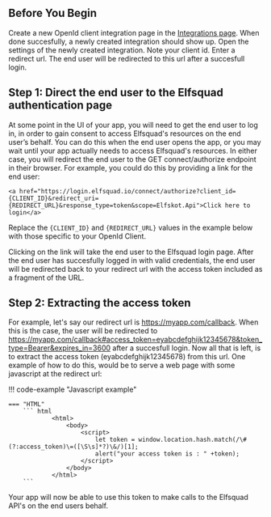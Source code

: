 
## Before You Begin

Create a new OpenId client integration page in the [Integrations page](https://ems.elfsquad.io/integration).
When done succesfully, a newly created integration should show up.
Open the settings of the newly created integration.
Note your client id.
Enter a redirect url. The end user will be redirected to this url after a succesfull login.


## Step 1: Direct the end user to the Elfsquad authentication page

At some point in the UI of your app, you will need to get the end user to log in, in order to gain consent to access Elfsquad's resources on the end user’s behalf. 
You can do this when the end user opens the app, or you may wait until your app actually needs to access Elfsquad's resources. 
In either case, you will redirect the end user to the GET connect/authorize endpoint in their browser. For example, you could do this by providing a link for the end user:
```
<a href="https://login.elfsquad.io/connect/authorize?client_id={CLIENT_ID}&redirect_uri={REDIRECT_URL}&response_type=token&scope=Elfskot.Api">Click here to login</a>
```
Replace the `{CLIENT_ID}` and `{REDIRECT_URL}` values in the example below with those specific to your OpenId Client.

Clicking on the link will take the end user to the Elfsquad login page.
After the end user has succesfully logged in with valid credentials, the end user will be redirected back to your redirect url with the access token included as a fragment of the URL.

## Step 2: Extracting the access token

For example, let's say our redirect url is https://myapp.com/callback.
When this is the case, the user will be redirected to https://myapp.com/callback#access_token=eyabcdefghijk12345678&token_type=Bearer&expires_in=3600 after a succesfull login.
Now all that is left, is to extract the access token (eyabcdefghijk12345678) from this url.
One example of how to do this, would be to serve a web page with some javascript at the redirect url:

!!! code-example "Javascript example"

    === "HTML"
        ``` html
                <html>
                    <body>
                        <script>
                            let token = window.location.hash.match(/\#(?:access_token)\=([\S\s]*?)\&/)[1];
                            alert("your access token is : " +token);
                        </script>
                    </body>
                </html>
        ```

Your app will now be able to use this token to make calls to the Elfsquad API's on the end users behalf.